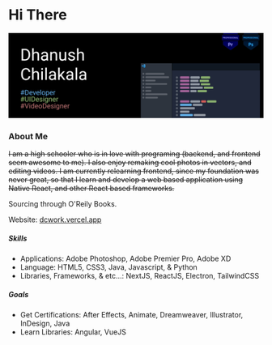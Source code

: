 # Hi There

![Github Overview](https://raw.githubusercontent.com/Ddundee/Ddundee/main/main-overview.svg)

### About Me

<p><s>I am a high schooler who is in love with programing (backend, and frontend seem awesome to me). I also enjoy remaking cool photos in vectors, and editing videos. I am currently relearning frontend, since my foundation was never great, so that I learn and develop a web based application using Native React, and other React based frameworks.</s></p>
Sourcing through O'Reily Books.

Website: [dcwork.vercel.app](https://dcwork.vercel.app)

##### Skills

- Applications: Adobe Photoshop, Adobe Premier Pro, Adobe XD
- Language: HTML5, CSS3, Java, Javascript, & Python
- Libraries, Frameworks, & etc...: NextJS, ReactJS, Electron, TailwindCSS

##### Goals

- Get Certifications: After Effects, Animate, Dreamweaver, Illustrator, InDesign, Java
- Learn Libraries: Angular, VueJS
